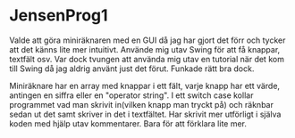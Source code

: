# JensenProg1

Valde att göra miniräknaren med en GUI då jag har gjort det förr och tycker att det känns lite mer intuitivt. Använde mig utav Swing för att få knappar, textfält osv.
Var dock tvungen att använda mig utav en tutorial när det kom till Swing då jag aldrig använt just det förut. Funkade rätt bra dock.

Miniräknare har en array med knappar i ett fält, varje knapp har ett värde, antingen en siffra eller en "operator string". 
I ett switch case kollar programmet vad man skrivit in(vilken knapp man tryckt på) och räknbar sedan ut det samt skriver in det i textfältet.
Har skrivit mer utförligt i själva koden med hjälp utav kommentarer. Bara för att förklara lite mer.
